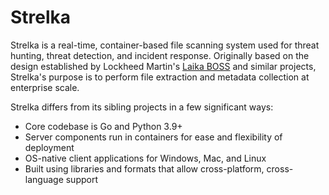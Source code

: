 # Strelka

Strelka is a real-time, container-based file scanning system used for threat hunting, threat detection, and incident response. Originally based on the design established by Lockheed Martin's [Laika BOSS](https://github.com/lmco/laikaboss) and similar projects, Strelka's purpose is to perform file extraction and metadata collection at enterprise scale.

Strelka differs from its sibling projects in a few significant ways:

- Core codebase is Go and Python 3.9+ 
- Server components run in containers for ease and flexibility of deployment 
- OS-native client applications for Windows, Mac, and Linux 
- Built using libraries and formats that allow cross-platform, cross-language support
